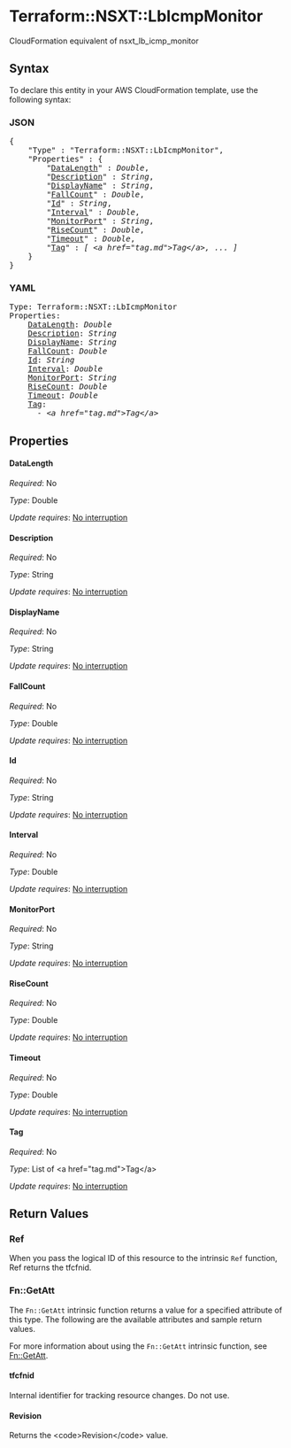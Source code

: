 # Terraform::NSXT::LbIcmpMonitor

CloudFormation equivalent of nsxt_lb_icmp_monitor

## Syntax

To declare this entity in your AWS CloudFormation template, use the following syntax:

### JSON

<pre>
{
    "Type" : "Terraform::NSXT::LbIcmpMonitor",
    "Properties" : {
        "<a href="#datalength" title="DataLength">DataLength</a>" : <i>Double</i>,
        "<a href="#description" title="Description">Description</a>" : <i>String</i>,
        "<a href="#displayname" title="DisplayName">DisplayName</a>" : <i>String</i>,
        "<a href="#fallcount" title="FallCount">FallCount</a>" : <i>Double</i>,
        "<a href="#id" title="Id">Id</a>" : <i>String</i>,
        "<a href="#interval" title="Interval">Interval</a>" : <i>Double</i>,
        "<a href="#monitorport" title="MonitorPort">MonitorPort</a>" : <i>String</i>,
        "<a href="#risecount" title="RiseCount">RiseCount</a>" : <i>Double</i>,
        "<a href="#timeout" title="Timeout">Timeout</a>" : <i>Double</i>,
        "<a href="#tag" title="Tag">Tag</a>" : <i>[ &lt;a href=&#34;tag.md&#34;&gt;Tag&lt;/a&gt;, ... ]</i>
    }
}
</pre>

### YAML

<pre>
Type: Terraform::NSXT::LbIcmpMonitor
Properties:
    <a href="#datalength" title="DataLength">DataLength</a>: <i>Double</i>
    <a href="#description" title="Description">Description</a>: <i>String</i>
    <a href="#displayname" title="DisplayName">DisplayName</a>: <i>String</i>
    <a href="#fallcount" title="FallCount">FallCount</a>: <i>Double</i>
    <a href="#id" title="Id">Id</a>: <i>String</i>
    <a href="#interval" title="Interval">Interval</a>: <i>Double</i>
    <a href="#monitorport" title="MonitorPort">MonitorPort</a>: <i>String</i>
    <a href="#risecount" title="RiseCount">RiseCount</a>: <i>Double</i>
    <a href="#timeout" title="Timeout">Timeout</a>: <i>Double</i>
    <a href="#tag" title="Tag">Tag</a>: <i>
      - &lt;a href=&#34;tag.md&#34;&gt;Tag&lt;/a&gt;</i>
</pre>

## Properties

#### DataLength

_Required_: No

_Type_: Double

_Update requires_: [No interruption](https://docs.aws.amazon.com/AWSCloudFormation/latest/UserGuide/using-cfn-updating-stacks-update-behaviors.html#update-no-interrupt)

#### Description

_Required_: No

_Type_: String

_Update requires_: [No interruption](https://docs.aws.amazon.com/AWSCloudFormation/latest/UserGuide/using-cfn-updating-stacks-update-behaviors.html#update-no-interrupt)

#### DisplayName

_Required_: No

_Type_: String

_Update requires_: [No interruption](https://docs.aws.amazon.com/AWSCloudFormation/latest/UserGuide/using-cfn-updating-stacks-update-behaviors.html#update-no-interrupt)

#### FallCount

_Required_: No

_Type_: Double

_Update requires_: [No interruption](https://docs.aws.amazon.com/AWSCloudFormation/latest/UserGuide/using-cfn-updating-stacks-update-behaviors.html#update-no-interrupt)

#### Id

_Required_: No

_Type_: String

_Update requires_: [No interruption](https://docs.aws.amazon.com/AWSCloudFormation/latest/UserGuide/using-cfn-updating-stacks-update-behaviors.html#update-no-interrupt)

#### Interval

_Required_: No

_Type_: Double

_Update requires_: [No interruption](https://docs.aws.amazon.com/AWSCloudFormation/latest/UserGuide/using-cfn-updating-stacks-update-behaviors.html#update-no-interrupt)

#### MonitorPort

_Required_: No

_Type_: String

_Update requires_: [No interruption](https://docs.aws.amazon.com/AWSCloudFormation/latest/UserGuide/using-cfn-updating-stacks-update-behaviors.html#update-no-interrupt)

#### RiseCount

_Required_: No

_Type_: Double

_Update requires_: [No interruption](https://docs.aws.amazon.com/AWSCloudFormation/latest/UserGuide/using-cfn-updating-stacks-update-behaviors.html#update-no-interrupt)

#### Timeout

_Required_: No

_Type_: Double

_Update requires_: [No interruption](https://docs.aws.amazon.com/AWSCloudFormation/latest/UserGuide/using-cfn-updating-stacks-update-behaviors.html#update-no-interrupt)

#### Tag

_Required_: No

_Type_: List of &lt;a href=&#34;tag.md&#34;&gt;Tag&lt;/a&gt;

_Update requires_: [No interruption](https://docs.aws.amazon.com/AWSCloudFormation/latest/UserGuide/using-cfn-updating-stacks-update-behaviors.html#update-no-interrupt)

## Return Values

### Ref

When you pass the logical ID of this resource to the intrinsic `Ref` function, Ref returns the tfcfnid.

### Fn::GetAtt

The `Fn::GetAtt` intrinsic function returns a value for a specified attribute of this type. The following are the available attributes and sample return values.

For more information about using the `Fn::GetAtt` intrinsic function, see [Fn::GetAtt](https://docs.aws.amazon.com/AWSCloudFormation/latest/UserGuide/intrinsic-function-reference-getatt.html).

#### tfcfnid

Internal identifier for tracking resource changes. Do not use.

#### Revision

Returns the &lt;code&gt;Revision&lt;/code&gt; value.

